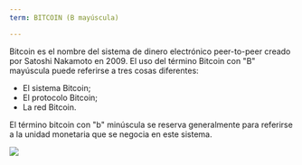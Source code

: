 ```yaml
---
term: BITCOIN (B mayúscula)

---
```

Bitcoin es el nombre del sistema de dinero electrónico peer-to-peer creado por Satoshi Nakamoto en 2009. El uso del término Bitcoin con "B" mayúscula puede referirse a tres cosas diferentes:


- El sistema Bitcoin;
- El protocolo Bitcoin;
- La red Bitcoin.

El término bitcoin con "b" minúscula se reserva generalmente para referirse a la unidad monetaria que se negocia en este sistema.

![](../../dictionnaire/assets/41.webp)